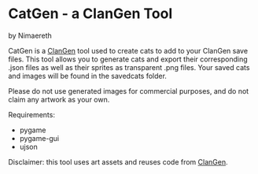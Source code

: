 # CatGen - a ClanGen Tool
by Nimaereth

CatGen is a [ClanGen](https://github.com/Thlumyn/clangen) tool used to create cats to add to your ClanGen save files.
This tool allows you to generate cats and export their corresponding .json files as well as their sprites as transparent .png files.
Your saved cats and images will be found in the savedcats folder. 


Please do not use generated images for commercial purposes, and do not claim any artwork as your own.

Requirements:
- pygame
- pygame-gui
- ujson

Disclaimer: this tool uses art assets and reuses code from [ClanGen](https://github.com/Thlumyn/clangen).
